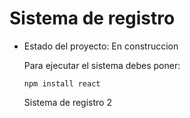 <h1>Sistema de registro</h1>

- Estado del proyecto: En construccion

  Para ejecutar el sistema debes poner:

  ```npm install react```

  Sistema de registro 2
